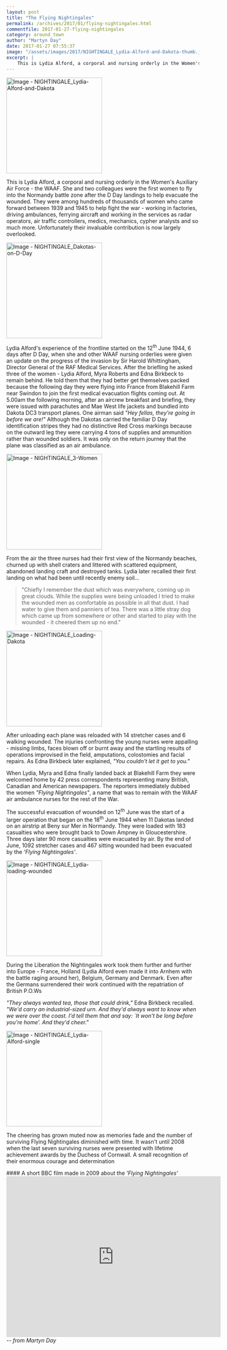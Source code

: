 ```yaml
---
layout: post
title: "The Flying Nightingales"
permalink: /archives/2017/01/flying-nightingales.html
commentfile: 2017-01-27-flying-nightingales
category: around_town
author: "Martyn Day"
date: 2017-01-27 07:55:37
image: "/assets/images/2017/NIGHTINGALE_Lydia-Alford-and-Dakota-thumb.jpg"
excerpt: |
    This is Lydia Alford, a corporal and nursing orderly in the Women's Auxiliary Air Force - the WAAF. She and two colleagues were the first women to fly into the Normandy battle zone after the D Day landings to help evacuate the wounded. They were among hundreds of thousands of women who came forward between 1939 and 1945 to help fight the war - working in factories, driving ambulances, ferrying aircraft and working in the services as radar operators, air traffic controllers, medics, mechanics, cypher analysts and so much more. Unfortunately their invaluable contribution is now largely overlooked.
---
```


<a href="/assets/images/2017/NIGHTINGALE_Lydia-Alford-and-Dakota.jpg" title="Click for a larger image"><img src="/assets/images/2017/NIGHTINGALE_Lydia-Alford-and-Dakota-thumb.jpg" width="250" alt="Image - NIGHTINGALE_Lydia-Alford-and-Dakota"  class="photo right"/></a>

This is Lydia Alford, a corporal and nursing orderly in the Women's Auxiliary Air Force - the WAAF. She and two colleagues were the first women to fly into the Normandy battle zone after the D Day landings to help evacuate the wounded. They were among hundreds of thousands of women who came forward between 1939 and 1945 to help fight the war - working in factories, driving ambulances, ferrying aircraft and working in the services as radar operators, air traffic controllers, medics, mechanics, cypher analysts and so much more. Unfortunately their invaluable contribution is now largely overlooked.

<a href="/assets/images/2017/NIGHTINGALE_Dakotas-on-D-Day.jpg" title="Click for a larger image"><img src="/assets/images/2017/NIGHTINGALE_Dakotas-on-D-Day-thumb.jpg" width="250" alt="Image - NIGHTINGALE_Dakotas-on-D-Day"  class="photo right"/></a>

Lydia Alford's experience of the frontline started on the 12<sup>th</sup> June 1944, 6 days after D Day, when she and other WAAF nursing orderlies were given an update on the progress of the invasion by Sir Harold Whittingham, Director General of the RAF Medical Services. After the briefling he asked three of the women - Lydia Alford, Myra Roberts and Edna Birkbeck to remain behind. He told them that they had better get themselves packed because the following day they were flying into France from Blakehill Farm near Swindon to join the first medical evacuation flights coming out. At 5.00am the following morning, after an aircrew breakfast and briefing, they were issued with parachutes and Mae West life jackets and bundled into Dakota DC3 transport planes. One airman said <em>"Hey fellas, they're going in before we are!"</em> Although the Dakotas carried the familiar D Day identification stripes they had no distinctive Red Cross markings because on the outward leg they were carrying 4 tons of supplies and ammunition rather than wounded soldiers. It was only on the return journey that the plane was classified as an air ambulance.

<a href="/assets/images/2017/NIGHTINGALE_3-Women.jpg" title="Click for a larger image"><img src="/assets/images/2017/NIGHTINGALE_3-Women-thumb.jpg" width="250" alt="Image - NIGHTINGALE_3-Women"  class="photo right"/></a>

From the air the three nurses had their first view of the Normandy beaches, churned up with shell craters and littered with scattered equipment, abandoned landing craft and destroyed tanks. Lydia later recalled their first landing on what had been until recently enemy soil...

> "Chiefly I remember the dust which was everywhere, coming up in great clouds. While the supplies were being unloaded I tried to make the wounded men as comfortable as possible in all that dust. I had water to give them and panniers of tea. There was a little stray dog which came up from somewhere or other and started to play with the wounded - it cheered them up no end."

<a href="/assets/images/2017/NIGHTINGALE_Loading-Dakota.jpg" title="Click for a larger image"><img src="/assets/images/2017/NIGHTINGALE_Loading-Dakota-thumb.jpg" width="250" alt="Image - NIGHTINGALE_Loading-Dakota"  class="photo right"/></a>

After unloading each plane was reloaded with 14 stretcher cases and 6 walking wounded. The injuries confronting the young nurses were appalling - missing limbs, faces blown off or burnt away and the startling results of operations improvised in the field, amputations, colostomies and facial repairs. As Edna Birkbeck later explained, <em>"You couldn't let it get to you."</em>

When Lydia, Myra and Edna finally landed back at Blakehill Farm they were welcomed home by 42 press correspondents representing many British, Canadian and American newspapers. The reporters immediately dubbed the women <em>"Flying Nightingales"</em>, a name that was to remain with the WAAF air ambulance nurses for the rest of the War.

The successful evacuation of wounded on 12<sup>th</sup> June was the start of a larger operation that began on the 18<sup>th</sup> June 1944 when 11 Dakotas landed on an airstrip at Beny sur Mer in Normandy. They were loaded with 183 casualties who were brought back to Down Ampney in Gloucestershire. Three days later 90 more casualties were evacuated by air. By the end of June, 1092 stretcher cases and 467 sitting wounded had been evacuated by the <em>'Flying Nightingales'</em>.

<a href="/assets/images/2017/NIGHTINGALE_Lydia-loading-wounded.jpg" title="Click for a larger image"><img src="/assets/images/2017/NIGHTINGALE_Lydia-loading-wounded-thumb.jpg" width="250" alt="Image - NIGHTINGALE_Lydia-loading-wounded"  class="photo right"/></a>

During the Liberation the Nightingales work took them further and further into Europe - France, Holland (Lydia Alford even made it into Arnhem with the battle raging around her), Belgium, Germany and Denmark. Even after the Germans surrendered their work continued with the repatriation of British P.O.Ws

<em>"They always wanted tea, those that could drink,"</em> Edna Birkbeck recalled. <em>"We'd carry an industrial-sized urn. And they'd always want to know when we were over the coast. I'd tell them that and say: \`It won't be long before you're home'. And they'd cheer."</em>

<a href="/assets/images/2017/NIGHTINGALE_Lydia-Alford-single.jpg" title="Click for a larger image"><img src="/assets/images/2017/NIGHTINGALE_Lydia-Alford-single-thumb.jpg" width="250" alt="Image - NIGHTINGALE_Lydia-Alford-single"  class="photo right"/></a>

The cheering has grown muted now as memories fade and the number of surviving Flying Nightingales diminished with time. It wasn't until 2008 when the last seven surviving nurses were presented with lifetime achievement awards by the Duchess of Cornwall. A small recognition of their enormous courage and determination

<div markdown="1" class="box">
#### A short BBC film made in 2009 about the <em>'Flying Nightingales'</em>

<iframe width="560" height="420" src="https://www.youtube-nocookie.com/embed/IYg4SwQopHw?rel=0" frameborder="0" allowfullscreen>
</iframe>
</div>
<cite>-- from Martyn Day</cite>
